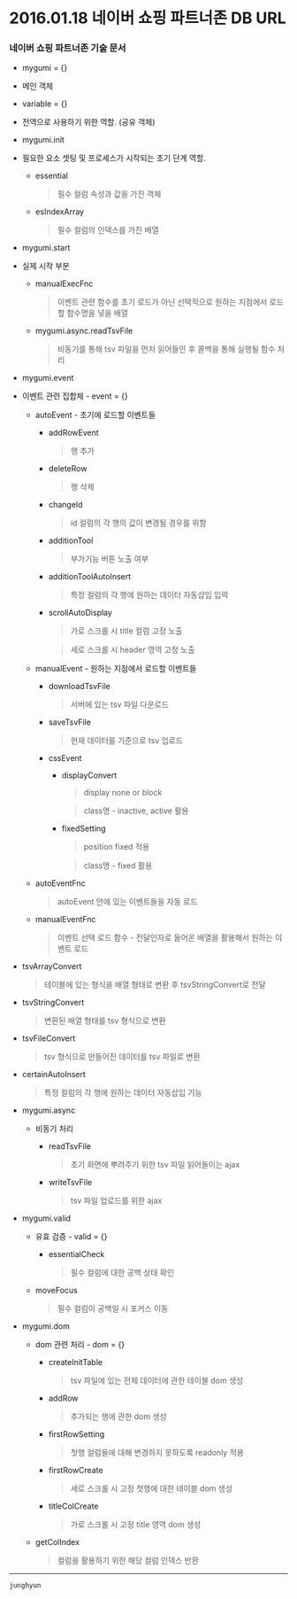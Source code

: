 # 2016.01.18 네이버 쇼핑 파트너존 DB URL

### 네이버 쇼핑 파트너존 기술 문서

* mygumi = {}
 * 메인 객체

* variable = {}
 * 전역으로 사용하기 위한 역할. (공유 객체)

* mygumi.init
 * 필요한 요소 셋팅 및 프로세스가 시작되는 초기 단계 역할.
   * essential
     > 필수 컬럼 속성과 값을 가진 객체
   * esIndexArray
     > 필수 컬럼의 인덱스를 가진 배열
* mygumi.start
 * 실제 시작 부분
   * manualExecFnc
     > 이벤트 관련 함수를 초기 로드가 아닌 선택적으로 원하는 지점에서 로드할 함수명을 넣을 배열
   * mygumi.async.readTsvFile
     > 비동기를 통해 tsv 파일을 먼저 읽어들인 후 콜백을 통해 실행될 함수 처리

* mygumi.event
 * 이벤트 관련 집합체 - event = {}
   * autoEvent - 초기에 로드할 이벤트들
     * addRowEvent
       > 행 추가

     * deleteRow
       > 행 삭제

     * changeId
       > id 컬럼의 각 행의 값이 변경될 경우를 위함

     * additionTool
       > 부가기능 버튼 노출 여부

     * additionToolAutoInsert
       > 특정 컬럼의 각 행에 원하는 데이터 자동삽입 입력

     * scrollAutoDisplay
       > 가로 스크롤 시 title 컬럼 고정 노출

       > 세로 스크롤 시 header 영역 고정 노출

   * manualEvent - 원하는 지점에서 로드할 이벤트들
     * downloadTsvFile
       > 서버에 있는 tsv 파일 다운로드

     * saveTsvFile
       > 현재 데이터를 기준으로 tsv 업로드

     * cssEvent
       * displayConvert
         > display none or block

         > class명 - inactive, active 활용

       * fixedSetting
         > position fixed 적용

         > class명 - fixed 활용

   * autoEventFnc
     > autoEvent 안에 있는 이벤트들을 자동 로드

   * manualEventFnc
     > 이벤트 선택 로드 함수 - 전달인자로 들어온 배열을 활용해서 원하는 이벤트 로드

 * tsvArrayConvert
   > 테이블에 있는 형식을 배열 형태로 변환 후 tsvStringConvert로 전달

 * tsvStringConvert
   > 변환된 배열 형태를 tsv 형식으로 변환

 * tsvFileConvert
   > tsv 형식으로 만들어진 데이터를 tsv 파일로 변환

 * certainAutoInsert
   > 특정 컬럼의 각 행에 원하는 데이터 자동삽입 기능

* mygumi.async
  * 비동기 처리
    * readTsvFile
      > 초기 화면에 뿌려주기 위한 tsv 파일 읽어들이는 ajax

    * writeTsvFile
      > tsv 파일 업로드를 위한 ajax

* mygumi.valid
  * 유효 검증 - valid = {}
    * essentialCheck
       > 필수 컬럼에 대한 공백 상태 확인

  * moveFocus
    > 필수 컬럼이 공백일 시 포커스 이동

* mygumi.dom
  * dom 관련 처리 - dom = {}
    * createInitTable
      > tsv 파일에 있는 전체 데이터에 관한 테이블 dom 생성

    * addRow
      > 추가되는 행에 관한 dom 생성

    * firstRowSetting
      > 첫행 컬럼들에 대해 변경하지 못하도록 readonly 적용

    * firstRowCreate
      > 세로 스크롤 시 고정 첫행에 대한 테이블 dom 생성

    * titleColCreate
      > 가로 스크롤 시 고정 title 영역 dom 생성

  * getColIndex
    > 컬럼을 활용하기 위한 해당 컬럼 인덱스 반환

---
`junghyun`